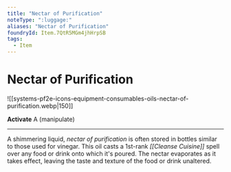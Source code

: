 ```yaml
---
title: "Nectar of Purification"
noteType: ":luggage:"
aliases: "Nectar of Purification"
foundryId: Item.7QtR5MGm4jhHrpSB
tags:
  - Item
---
```


# Nectar of Purification
![[systems-pf2e-icons-equipment-consumables-oils-nectar-of-purification.webp|150]]

**Activate** A (manipulate)

* * *

A shimmering liquid, _nectar of purification_ is often stored in bottles similar to those used for vinegar. This oil casts a 1st-rank _[[Cleanse Cuisine]]_ spell over any food or drink onto which it's poured. The nectar evaporates as it takes effect, leaving the taste and texture of the food or drink unaltered.
